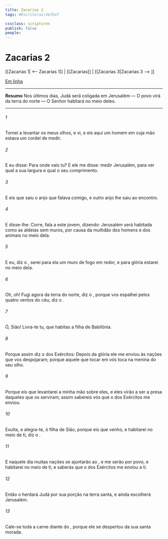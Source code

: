 ```yaml
---
title: Zacarias 2
tags: #Escrituras\VelhoT

cssclass: scriptures
publish: false
people:
---
```


# Zacarias 2
[[Zacarias 1| <-- Zacarias 1]] | [[Zacarias]] | [[Zacarias 3|Zacarias 3 --> ]]

[Em linha](https://churchofjesuschrist.org/study/scriptures/ot/zech/2?lang=por)

---
__Resumo__
Nos últimos dias, Judá será coligada em Jerusalém — O povo virá da terra do norte — O Senhor habitará no meio deles.

---
###### 1 
Tornei a levantar os meus olhos, e vi, e eis aqui um homem em cuja mão estava um cordel de medir.

###### 2 
E eu disse: Para onde vais tu? E ele me disse:  medir Jerusalém, para ver qual  a sua largura e qual o seu comprimento.

###### 3 
E eis que saiu o anjo que falava comigo, e outro anjo lhe saiu ao encontro.

###### 4 
E disse-lhe: Corre, fala a este jovem, dizendo: Jerusalém será habitada como as aldeias sem muros, por causa da multidão dos homens e dos animais  no meio dela.

###### 5 
E eu, diz o , serei para ela um muro de fogo em redor, e para glória estarei no meio dela.

###### 6 
Oh, oh! Fugi agora da terra do norte, diz o , porque vos espalhei pelos quatro ventos do céu, diz o .

###### 7 
Ó, Sião! Livra-te tu, que habitas  a filha de Babilônia.

###### 8 
Porque assim diz o  dos Exércitos: Depois da glória ele me enviou às nações que vos despojaram; porque aquele que tocar em vós toca na menina do seu olho.

###### 9 
Porque eis que levantarei a minha mão sobre eles, e eles virão a ser a presa daqueles que os serviram; assim sabereis vós que o  dos Exércitos me enviou.

###### 10 
Exulta, e alegra-te, ó filha de Sião, porque eis que venho, e habitarei no meio de ti, diz o .

###### 11 
E naquele dia muitas nações se ajuntarão ao , e me serão por povo, e habitarei no meio de ti, e saberás que o  dos Exércitos me enviou a ti.

###### 12 
Então o  herdará Judá por sua porção na terra santa, e ainda escolherá Jerusalém.

###### 13 
Cale-se toda a carne diante do , porque ele se despertou da sua santa morada.

